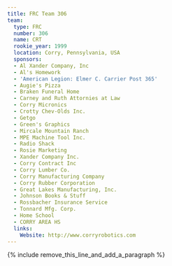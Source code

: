 ```yaml
---
title: FRC Team 306
team:
  type: FRC
  number: 306
  name: CRT
  rookie_year: 1999
  location: Corry, Pennsylvania, USA
  sponsors:
  - Al Xander Company, Inc
  - Al's Homework
  - 'American Legion: Elmer C. Carrier Post 365'
  - Augie's Pizza
  - Braken Funeral Home
  - Carney and Ruth Attornies at Law
  - Corry Micronics
  - Crotty Chev-Olds Inc.
  - Getgo
  - Green's Graphics
  - Mircale Mountain Ranch
  - MPE Machine Tool Inc.
  - Radio Shack
  - Rosie Marketing
  - Xander Company Inc.
  - Corry Contract Inc
  - Corry Lumber Co.
  - Corry Manufacturing Company
  - Corry Rubber Corporation
  - Great Lakes Manufacturing, Inc.
  - Johnson Books & Stuff
  - Rossbacher Insurance Service
  - Tonnard Mfg. Corp.
  - Home School
  - CORRY AREA HS
  links:
    Website: http://www.corryrobotics.com
---
```


{% include remove_this_line_and_add_a_paragraph %}
